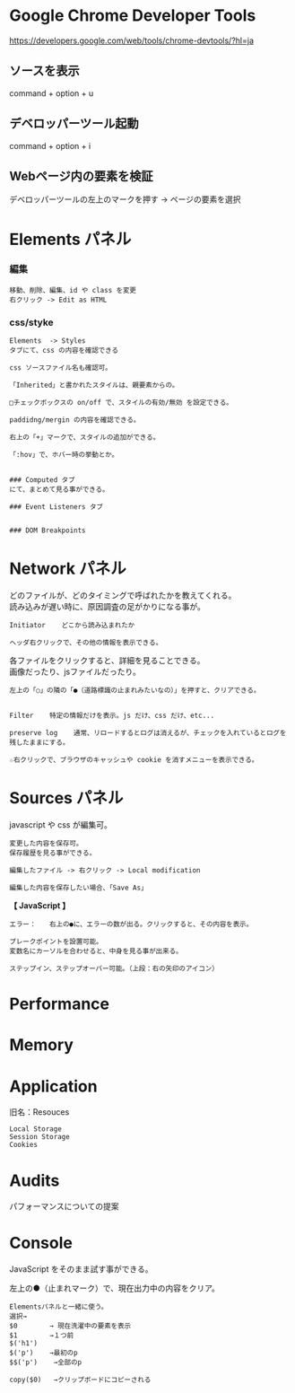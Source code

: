 # Google Chrome Developer Tools
https://developers.google.com/web/tools/chrome-devtools/?hl=ja


## ソースを表示
command + option + u

## デベロッパーツール起動
command + option + i

## Webページ内の要素を検証
デベロッパーツールの左上のマークを押す -> ページの要素を選択

# Elements パネル

### 編集
```
移動、削除、編集、id や class を変更
右クリック -> Edit as HTML
```

### css/styke
```
Elements  -> Styles 
タブにて、css の内容を確認できる

css ソースファイル名も確認可。

「Inherited」と書かれたスタイルは、親要素からの。

□チェックボックスの on/off で、スタイルの有効/無効 を設定できる。

paddidng/mergin の内容を確認できる。

右上の「+」マークで、スタイルの追加ができる。

「:hov」で、ホバー時の挙動とか。


### Computed タブ
にて、まとめて見る事ができる。

### Event Listeners タブ


### DOM Breakpoints

```

# Network パネル
どのファイルが、どのタイミングで呼ばれたかを教えてくれる。  
読み込みが遅い時に、原因調査の足がかりになる事が。

```
Initiator    どこから読み込まれたか

ヘッダ右クリックで、その他の情報を表示できる。
```
各ファイルをクリックすると、詳細を見ることできる。  
画像だったり、jsファイルだったり。

```
左上の「○」の隣の「●（道路標識の止まれみたいなの）」を押すと、クリアできる。


Filter    特定の情報だけを表示。js だけ、css だけ、etc...

preserve log    通常、リロードするとログは消えるが、チェックを入れているとログを残したままにする。

☆右クリックで、ブラウザのキャッシュや cookie を消すメニューを表示できる。
```

# Sources パネル
javascript や css が編集可。
```
変更した内容を保存可。
保存履歴を見る事ができる。

編集したファイル -> 右クリック -> Local modification

編集した内容を保存したい場合、「Save As」
```
**【 JavaScript 】**
```
エラー：　　右上の●に、エラーの数が出る。クリックすると、その内容を表示。

ブレークポイントを設置可能。
変数名にカーソルを合わせると、中身を見る事が出来る。

ステップイン、ステップオーバー可能。（上段：右の矢印のアイコン）
```

# Performance


# Memory


# Application
旧名：Resouces  
```
Local Storage
Session Storage
Cookies
```

# Audits
パフォーマンスについての提案


# Console
JavaScript をそのまま試す事ができる。  

左上の●（止まれマーク）で、現在出力中の内容をクリア。
```
Elementsパネルと一緒に使う。
選択→
$0        → 現在洗濯中の要素を表示
$1        →１つ前
$('h1')
$('p')    →最初のp
$$('p')    →全部のp

copy($0)   →クリップボードにコピーされる
```


